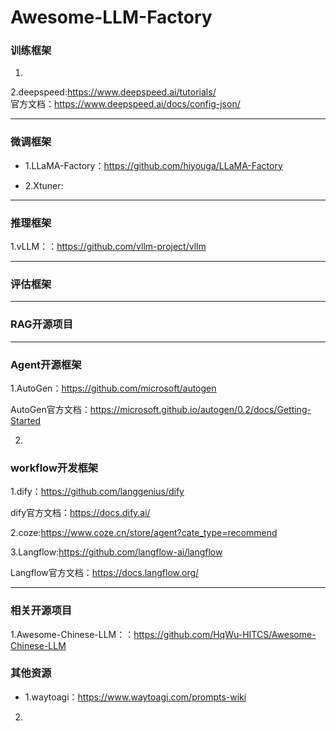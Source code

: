 # Awesome-LLM-Factory



### 训练框架

1.

2.deepspeed:https://www.deepspeed.ai/tutorials/
<br>
官方文档：https://www.deepspeed.ai/docs/config-json/


---
### 微调框架
- 1.LLaMA-Factory：https://github.com/hiyouga/LLaMA-Factory

- 2.Xtuner:

---
### 推理框架

1.vLLM：：https://github.com/vllm-project/vllm

---
### 评估框架


---
### RAG开源项目


---
### Agent开源框架
1.AutoGen：https://github.com/microsoft/autogen

AutoGen官方文档：https://microsoft.github.io/autogen/0.2/docs/Getting-Started

2.


### workflow开发框架

1.dify：https://github.com/langgenius/dify

dify官方文档：https://docs.dify.ai/

2.coze:https://www.coze.cn/store/agent?cate_type=recommend

3.Langflow:https://github.com/langflow-ai/langflow

Langflow官方文档：https://docs.langflow.org/

---
### 相关开源项目

1.Awesome-Chinese-LLM：：https://github.com/HqWu-HITCS/Awesome-Chinese-LLM

### 其他资源
- 1.waytoagi：https://www.waytoagi.com/prompts-wiki
2.
